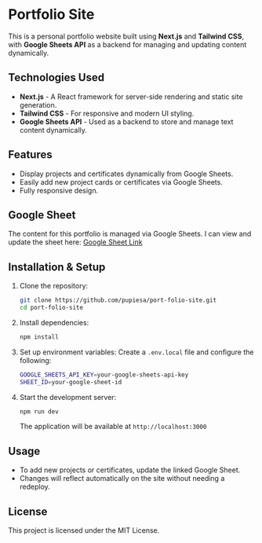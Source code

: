# Portfolio Site

This is a personal portfolio website built using **Next.js** and **Tailwind CSS**, with **Google Sheets API** as a backend for managing and updating content dynamically.

## Technologies Used

- **Next.js** - A React framework for server-side rendering and static site generation.
- **Tailwind CSS** - For responsive and modern UI styling.
- **Google Sheets API** - Used as a backend to store and manage text content dynamically.

## Features

- Display projects and certificates dynamically from Google Sheets.
- Easily add new project cards or certificates via Google Sheets.
- Fully responsive design.

## Google Sheet

The content for this portfolio is managed via Google Sheets. I can view and update the sheet here:
[Google Sheet Link](https://docs.google.com/spreadsheets/d/1Bx2hbXnpoVuIpqfhvCXhXwFQOgMo_wkB8GJ-78fSpDo/edit?usp=sharing)

## Installation & Setup

1. Clone the repository:
   ```sh
   git clone https://github.com/pupiesa/port-folio-site.git
   cd port-folio-site
   ```

2. Install dependencies:
   ```sh
   npm install
   ```

3. Set up environment variables:
   Create a `.env.local` file and configure the following:
   ```sh
   GOOGLE_SHEETS_API_KEY=your-google-sheets-api-key
   SHEET_ID=your-google-sheet-id
   ```

4. Start the development server:
   ```sh
   npm run dev
   ```
   The application will be available at `http://localhost:3000`

## Usage

- To add new projects or certificates, update the linked Google Sheet.
- Changes will reflect automatically on the site without needing a redeploy.

## License

This project is licensed under the MIT License.

